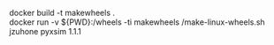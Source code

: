 docker build -t makewheels .  
docker run -v ${PWD}:/wheels -ti makewheels /make-linux-wheels.sh jzuhone pyxsim 1.1.1